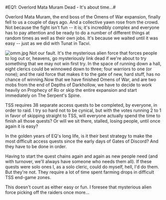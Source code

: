 #EQ1: Overlord Mata Muram Dead - It's about time...#

Overlord Mata Muram, the end boss of the Omens of War expansion, finally fell to us a couple of days ago. And a collective yawn rose from the crowd. Not because the fight isn't fun -- it is; it's incredibly complex and everyone has to pay attention and be ready to do a number of different things at random times as well as their own jobs. It's because we waited until it was easy -- just as we did with Tunat in Tacvi.


![omm.jpg](http://westkarana.com/wp-content/uploads/2006/12/omm.jpg)
Not our fault. It's the mysterious alien force that forces people to log out or, heavens, go mysteriously link dead if we're about to try something that we may not win first try. In the space of running down a hall, eight clerics could be winnowed down to three; four warriors to one (or none); and the raid force that makes it to the gate of new, hard stuff, has no chance of winning.Now that we have finished Omens of War, and are two mobs from the end of Depths of Darkhollow, we have to decide to work heavily on Prophecy of Ro or skip the entire expansion and start immediately on The Serpent's Spine.

TSS requires 38 separate access quests to be completed, by everyone, in order to raid. I try so hard not to be cynical, but with the votes running 2 to 1 in favor of skipping straight to TSS, will everyone actually spend the time to finish all those quests? Or will we sit there, stalled, losing people, until once again it is easy?

In the golden years of EQ's long life, is it their best strategy to make the most difficult access quests since the early days of Gates of Discord? And they have to be done in order.

Having to start the quest chains again and again as new people need (and with turnover, we'll always have someone who needs them all). If these quests were solo ones I, as a solo cleric, could do myself, hell, I'd do them. But they're not. They require a lot of time spent farming drops in difficult TSS end-game zones.

This doesn't count as either easy or fun. I foresee that mysterious alien force picking off the raiders once more...
